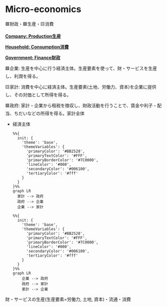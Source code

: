 # Micro-economics

🟥財政・🟩生産・🟨消費

[**Company: Production生産**](Micro-economics%204b881c535e5e4f4f851d8ac6607f193a/Company%20Production%E7%94%9F%E7%94%A3%205d845fe9f23f480eb4e6669b675b2c74.md)

[**Household: Consumption消費**](Micro-economics%204b881c535e5e4f4f851d8ac6607f193a/Household%20Consumption%E6%B6%88%E8%B2%BB%20b142c2716b3042c9ba2f9c3b44814e50.md)

[**Government: Finance財政**](Micro-economics%204b881c535e5e4f4f851d8ac6607f193a/Government%20Finance%E8%B2%A1%E6%94%BF%209b21841887fa409d876ba2e83f1e90ac.md)

🟩企業: 生産を中心に行う経済主体。生産要素を使って、財・サービスを生産し、利潤を得る。

🟨家計: 消費を中心に経済主体。生産要素(土地、労働力、資本)を企業に提供し、その対価として所得を得る。

🟥政府: 家計・企業から租税を徴収し、財政活動を行うことで、賃金や利子・配当、ちだいなどの所得を得る。家計全体

- 経済主体
    
    ```mermaid
    %%{
      init: {
        'theme': 'base',
        'themeVariables': {
          'primaryColor': '#BB2528',
          'primaryTextColor': '#FFF',
          'primaryBorderColor': '#7C0000',
          'lineColor': '#000',
          'secondaryColor': '#006100',
          'tertiaryColor': '#fff'
        }
      }
    }%%
    graph LR
      家計 --> 政府
      政府 --> 企業
      企業 --> 家計
    ```
    
    ```mermaid
    %%{
      init: {
        'theme': 'base',
        'themeVariables': {
          'primaryColor': '#BB2528',
          'primaryTextColor': '#FFF',
          'primaryBorderColor': '#7C0000',
          'lineColor': '#000',
          'secondaryColor': '#006100',
          'tertiaryColor': '#fff'
        }
      }
    }%%
    graph LR
    	企業 --> 政府
    	政府 --> 家計
    	家計 --> 企業
    ```
    

財・サービスの生産(生産要素=労働力, 土地, 資本)・流通・消費